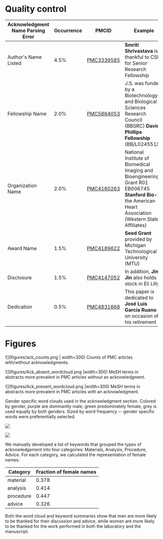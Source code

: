 # Quality control

| Acknowledgment Name Parsing Error | Occurrence |PMCID | Example
|--|--|--|--
| Author's Name Listed  | 4.5% | [PMC3339585](https://www.ncbi.nlm.nih.gov/pmc/articles/PMC3339585/) | **Smriti Shrivastava** is thankful to CSIR for Senior Research Fellowship
| Fellowship Name|2.0%|[PMC5864053](https://www.ncbi.nlm.nih.gov/pmc/articles/PMC5864053/)|J.S. was funded by a Biotechnology and Biological Sciences Research Council (BBSRC) **David Phillips Fellowship** (BB/L024551/1)
|Organization Name |2.0%|[PMC4160263](https://www.ncbi.nlm.nih.gov/pmc/articles/PMC4160263/)|National Institute of Biomedical Imaging and Bioengineering Grant R01 EB006745 **Stanford Bio-X**, the American Heart Association (Western States Affiliates)
| Award Name | 1.5% |[PMC4189622](https://www.ncbi.nlm.nih.gov/pmc/articles/PMC4189622/)|**Seed Grant** provided by Michigan Technological University (MTU)
| Disclosure | 1.5% |[PMC4147052](https://www.ncbi.nlm.nih.gov/pmc/articles/PMC4147052/)|In addition, **Jin Jin** also holds stock in Eli Lilly
| Dedication | 0.5% |[PMC4831668](https://www.ncbi.nlm.nih.gov/pmc/articles/PMC4831668/)|This paper is dedicated to **José Luis García Ruano** on occasion of his retirement

# Figures

![](figures/ack_counts.png | width=300)
Counts of PMC articles with/without acknowledgments.

![](figures/Ack_absent_wordcloud.png |width=300)
MeSH terms in abstracts more prevalent in PMC articles _without_ an acknowledgment.

![](figures/Ack_present_wordcloud.png |width=300)
MeSH terms in abstracts more prevalent in PMC articles _with_ an acknowledgment.


Gender specific word clouds used in the acknowledgment section. Colored by gender, purple are dominantly male, green predominately female, grey is used equally by both genders. Sized by word frequency -- gender specific words were preferentially selected.

![](figures/cloud_gendered_nouns.png|width=300)

![](figures/cloud_gendered_verbs.png|width=300)

We manually developed a list of keywords that grouped the types of acknowledgement into four categories: Materials, Analysis, Procedure, Advice. For each category, we calculated the representation of female names:

| Category | Fraction of female names|
|--|--|
|material| 0.378|
|analysis| 0.414|
|procedure| 0.447|
|advice| 0.326|

Both the word cloud and keyword summaries show that men are more likely to be thanked for their discussion and advice, while women are more likely to be thanked for the work performed in both the laboratory and the manuscript.